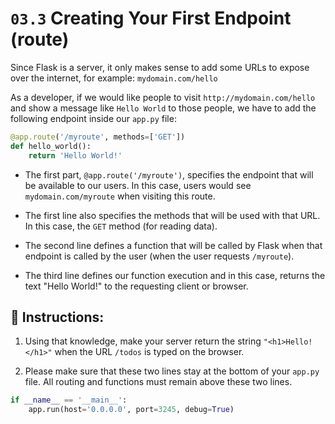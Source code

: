 # `03.3` Creating Your First Endpoint (route)

Since Flask is a server, it only makes sense to add some URLs to expose over the internet, for example: `mydomain.com/hello`

As a developer, if we would like people to visit `http://mydomain.com/hello` and show a message like `Hello World` to those people, we have to add the following endpoint inside our `app.py` file:

```python
@app.route('/myroute', methods=['GET'])
def hello_world():
    return 'Hello World!'
```

+ The first part, `@app.route('/myroute')`, specifies the endpoint that will be available to our users. In this case, users would see `mydomain.com/myroute` when visiting this route.

+ The first line also specifies the methods that will be used with that URL. In this case, the `GET` method (for reading data).

+ The second line defines a function that will be called by Flask when that endpoint is called by the user (when the user requests `/myroute`).

+ The third line defines our function execution and in this case, returns the text "Hello World!" to the requesting client or browser.

## 📝 Instructions:

1. Using that knowledge, make your server return the string `"<h1>Hello!</h1>"` when the URL `/todos` is typed on the browser.

2. Please make sure that these two lines stay at the bottom of your `app.py` file. All routing and functions must remain above these two lines.

```python
if __name__ == '__main__':
    app.run(host='0.0.0.0', port=3245, debug=True)
```
